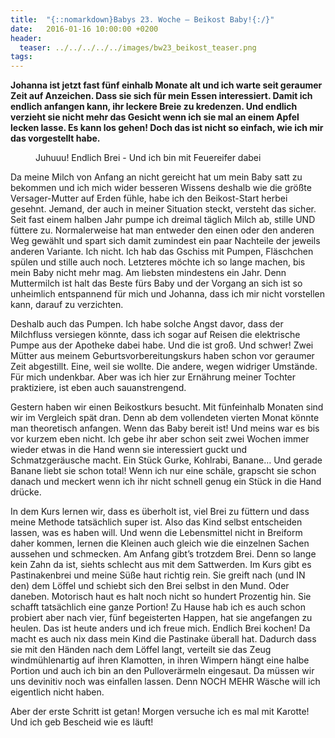 ```yaml
---
title:  "{::nomarkdown}Babys 23. Woche – Beikost Baby!{:/}"
date:   2016-01-16 10:00:00 +0200
header:
  teaser: ../../../../../images/bw23_beikost_teaser.png
tags:
---
```

**Johanna ist jetzt fast fünf einhalb Monate alt und ich warte seit geraumer Zeit auf Anzeichen. Dass sie sich für mein Essen interessiert. Damit ich endlich anfangen kann, ihr leckere Breie zu kredenzen. Und endlich verzieht sie nicht mehr das Gesicht wenn ich sie mal an einem Apfel lecken lasse. Es kann los gehen! Doch das ist nicht so einfach, wie ich mir das vorgestellt habe.**

<figure>
  <img src="../../../../../images/bw23_beikost.jpg" alt="">
  <figcaption>Juhuuu! Endlich Brei - Und ich bin mit Feuereifer dabei</figcaption>
</figure>

Da meine Milch von Anfang an nicht gereicht hat um mein Baby satt zu bekommen und ich mich wider besseren Wissens deshalb wie die größte Versager-Mutter auf Erden fühle, habe ich den Beikost-Start herbei gesehnt. Jemand, der auch in meiner Situation steckt, versteht das sicher. Seit fast einem halben Jahr pumpe ich dreimal täglich Milch ab, stille UND füttere zu. Normalerweise hat man entweder den einen oder den anderen Weg gewählt und spart sich damit zumindest ein paar Nachteile der jeweils anderen Variante. Ich nicht. Ich hab das Gschiss mit Pumpen, Fläschchen spülen und stille auch noch. Letzteres möchte ich so lange machen, bis mein Baby nicht mehr mag. Am liebsten mindestens ein Jahr. Denn Muttermilch ist halt das Beste fürs Baby und der Vorgang an sich ist so unheimlich entspannend für mich und Johanna, dass ich mir nicht vorstellen kann, darauf zu verzichten.

Deshalb auch das Pumpen. Ich habe solche Angst davor, dass der Milchfluss versiegen könnte, dass ich sogar auf Reisen die elektrische Pumpe aus der Apotheke dabei habe. Und die ist groß. Und schwer! Zwei Mütter aus meinem Geburtsvorbereitungskurs haben schon vor geraumer Zeit abgestillt. Eine, weil sie wollte. Die andere, wegen widriger Umstände. Für mich undenkbar. Aber was ich hier zur Ernährung meiner Tochter praktiziere, ist eben auch sauanstrengend.

Gestern haben wir einen Beikostkurs besucht. Mit fünfeinhalb Monaten sind wir im Vergleich spät dran. Denn ab dem vollendeten vierten Monat könnte man theoretisch anfangen. Wenn das Baby bereit ist! Und meins war es bis vor kurzem eben nicht. Ich gebe ihr aber schon seit zwei Wochen immer wieder etwas in die Hand wenn sie interessiert guckt und Schmatzgeräusche macht. Ein Stück Gurke, Kohlrabi, Banane… Und gerade Banane liebt sie schon total! Wenn ich nur eine schäle, grapscht sie schon danach und meckert wenn ich ihr nicht schnell genug ein Stück in die Hand drücke.

In dem Kurs lernen wir, dass es überholt ist, viel Brei zu füttern und dass meine Methode tatsächlich super ist. Also das Kind selbst entscheiden lassen, was es haben will. Und wenn die Lebensmittel nicht in Breiform daher kommen, lernen die Kleinen auch gleich wie die einzelnen Sachen aussehen und schmecken. Am Anfang gibt’s trotzdem Brei. Denn so lange kein Zahn da ist, siehts schlecht aus mit dem Sattwerden. Im Kurs gibt es Pastinakenbrei und meine Süße haut richtig rein. Sie greift nach (und IN den) dem Löffel und schiebt sich den Brei selbst in den Mund. Oder daneben. Motorisch haut es halt noch nicht so hundert Prozentig hin. Sie schafft tatsächlich eine ganze Portion! Zu Hause hab ich es auch schon probiert aber nach vier, fünf begeisterten Happen, hat sie angefangen zu heulen. Das ist heute anders und ich freue mich. Endlich Brei kochen! Da macht es auch nix dass mein Kind die Pastinake überall hat. Dadurch dass sie mit den Händen nach dem Löffel langt, verteilt sie das Zeug windmühlenartig auf ihren Klamotten, in ihren Wimpern hängt eine halbe Portion und auch ich bin an den Pulloverärmeln eingesaut. Da müssen wir uns devinitiv noch was einfallen lassen. Denn NOCH MEHR Wäsche will ich eigentlich nicht haben.

Aber der erste Schritt ist getan! Morgen versuche ich es mal mit Karotte! Und ich geb Bescheid wie es läuft!